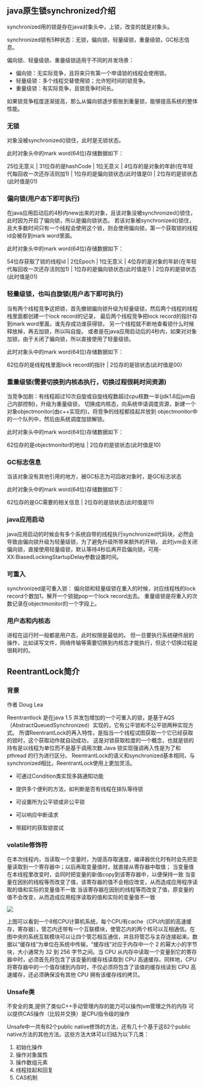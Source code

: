 
## java原生锁synchronized介绍
synchronized用的锁是存在java对象头中，上锁，改变的就是对象头。

synchronized锁有5种状态：无锁，偏向锁，轻量级锁，重量级锁，GC标志信息。

偏向锁、轻量级锁、重量级锁适用于不同的并发场景：
- 偏向锁：无实际竞争，且将来只有第一个申请锁的线程会使用锁。
- 轻量级锁：多个线程交替使用锁；允许短时间的锁竞争。
- 重量级锁：有实际竞争，且锁竞争时间长。

如果锁竞争程度逐渐提高，那么从偏向锁逐步膨胀到重量锁，能够提高系统的整体性能。


### 无锁

对象没被synchronized()锁住，此时是无锁状态。

此时对象头中的mark word(64位)存储数据如下：

25位无意义 | 31位存的是hashCode | 1位无意义 | 4位存的是对象的年龄(在年轻代每回收一次还存活则加1) | 1位存的是偏向锁状态(此时值是0) | 2位存的是锁状态(此时值是01)

### 偏向锁(用户态下即可执行)

在java应用启动后的4秒内new出来的对象，且该对象没被synchronized()锁住，此时因为开启了偏向锁，所以是偏向锁状态。
若该对象被synchronized()锁住，且大多数时间只有一个线程会使用这个锁，则会使用偏向锁，第一个获取锁的线程id会被存到mark word里面。

此时对象头中的mark word(64位)存储数据如下：

54位存获取了锁的线程id | 2位Epoch | 1位无意义 | 4位存的是对象的年龄(在年轻代每回收一次还存活则加1) | 1位存的是偏向锁状态(此时值是1) | 2位存的是锁状态(此时值是01)

### 轻量级锁，也叫自旋锁(用户态下即可执行)
当有两个线程竞争这把锁，首先撤销偏向锁升级为轻量级锁，然后两个线程的线程栈里面都创建一个lock record的记录，
最后两个线程竞争把lock record的指针存到mark word里面，谁先存成功谁获得锁，
另一个线程就不断地查看锁什么时候释放掉，再去加锁，所以叫自旋。
或者是在java应用启动后的4秒内，如果对对象加锁，由于关闭了偏向锁，所以直接使用了轻量级锁。

此时对象头中的mark word(64位)存储数据如下：

62位存的是线程栈里面lock record的指针 | 2位存的是锁状态(此时值是00)

### 重量级锁(需要切换到内核态执行，切换过程很耗时间资源)
当竞争加剧：有线程超过10次自旋或自旋线程数超过cpu核数一半(jdk1.6后jvm自己内部控制)，升级为重量级锁，
切换成内核态，向系统申请调度资源，新建一个对象objectmonitor(由c++实现的)，将竞争的线程都挂起并放到
objectmonitor中的一个队列中，然后由系统调度加锁解锁。

此时对象头中的mark word(64位)存储数据如下：

62位存的是objectmonitor的地址 | 2位存的是锁状态(此时值是10)

### GC标志信息
当该对象没有其他引用的地方，被GC标志为可回收对象时，是GC标志状态

此时对象头中的mark word(64位)存储数据如下：

62位存的是GC需要的相关信息 | 2位存的是锁状态(此时值是11)

### java应用启动

java应用启动的时候会有多个系统自带的线程执行synchronized代码块，必然会导致由偏向锁升级为轻量级锁，为了避免升级所带来额外的开销，
  此时jvm会关闭偏向锁，直接使用轻量级锁，默认等待4秒后再开启偏向锁，可用-XX:BiasedLockingStartupDelay参数设置时间。


### 可重入
synchronized是可重入锁：
偏向锁和轻量级锁在重入的时候，对应线程栈的lock record个数加1，解开一个锁就pop一个lock record出去。
重量级锁是将重入的次数记录在objectmonitor的一个字段上。

### 用户态和内核态
进程在运行时一般都是用户态，此时权限是最低的。
但一旦要执行系统硬件层的操作，比如读写文件，网络传输等需要切换到内核态才能执行，但这个切换过程是很耗时的。

## ReentrantLock简介
### 背景
作者 Doug Lea

Reentrantlock 是在java 1.5 并发包增加的一个可重入的锁，是基于AQS（AbstractQueuedSynchronized）实现的，它有公平锁和不公平锁两种实现方式。
所谓ReentrantLock的再入特性，是指当一个线程试图获取一个它已经获取的锁时，这个获取动作就自动成功，
这是对锁获取粒度的一个概念，也就是锁的持有是以线程为单位而不是基于调用次数.Java 锁实现强调再入性是为了和 pthread 的行为进行区分。
ReentrantLock的语义和synchronized基本相同，与synchronized相比，ReentrantLock使用上更加灵活。

- 可通过Condition类实现多路通知功能

- 提供多个便利的方法，如判断是否有线程在排队等待锁

- 可设置所为公平锁或非公平锁

- 可以响应中断请求

- 带超时的获取锁尝试



### volatile修饰符

 在本次线程内，当读取一个变量时，为提高存取速度，编译器优化时有时会先把变量读取到一个寄存器中；以后再取变量值时，就直接从寄存器中取值；
 当变量值在本线程里改变时，会同时把变量的新值copy到该寄存器中，以便保持一致
 当变量在因别的线程等而改变了值，该寄存器的值不会相应改变，从而造成应用程序读取的值和实际的变量值不一致
 当该寄存器在因别的线程等而改变了值，原变量的值不会改变，从而造成应用程序读取的值和实际的变量值不一致
 
![](https://upload-images.jianshu.io/upload_images/5954965-a866fcf5501b54c1)

上图可以看到一个8核CPU计算机系统，每个CPU有cache（CPU内部的高速缓存，寄存器），管芯内还带有一个互联模块，使管芯内的两个核可以互相通信。在图中央的系统互联模块可以让四个管芯相互通信，并且将管芯与主存连接起来。数据以“缓存线”为单位在系统中传输，“缓存线”对应于内存中一个 2 的幂大小的字节块，大小通常为 32 到 256 字节之间。当 CPU 从内存中读取一个变量到它的寄存器中时，必须首先将包含了该变量的缓存线读取到 CPU 高速缓存。同样地，CPU 将寄存器中的一个值存储到内存时，不仅必须将包含了该值的缓存线读到 CPU 高速缓存，还必须确保没有其他 CPU 拥有该缓存线的拷贝。

### Unsafe类

不安全的类,提供了类似C++手动管理内存的能力可以操作jvm管理之外的内存
可以提供CAS操作（比较并交换）是CPU指令级的操作

Unsafe中一共有82个public native修饰的方法，还有几十个基于这82个public native方法的其他方法。这些方法大体可以归结为以下几类：
1. 初始化操作
2. 操作对象属性
3. 操作数组元素
4. 线程挂起和回复
5. CAS机制
